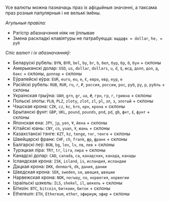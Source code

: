 ﻿Усе валюты можна пазначаць праз іх афіцыйныя значэнні, а таксама праз розныя папулярныя і не вельмі імёны.

*Агульныя правіла:*
- Рэгістр абазначэння ніяк не ўплывае
- Змена раскладкі клавіятуры не патрабуецца: `вщддфк = dollar`, `he, = руб`

*Спіс валют і іх абазначэнняў:*
- Беларускі рубель:
`BYN`, `BYR`, `bel`, `by`, `br`, `b`, `бел`, `бур`, `бр`, `б`, `бун` + склоны
- Амерыканскі долар:
`USD`, `us`, `dollar`, `dollars`, `u`, `d`, `$`, `юсд`, `долл`, `дол`, `д`, `бакс` + склоны, `доллар` + склоны
- Еўрапейскі еўра:
`EUR`, `euro`, `eu`, `e`, `€`, `евро`, `евр`, `еур`, `е`
- Расійскі рубель:
`RUB`, `RUR`, `ru`, `r`, `₽`, `россия`, `россии`, `рос`, `руб`, `ру`, `р`, `рубль` + склоны
- Украінская грыўна:
`UAH`, `grn`, `gr`, `ua`, `₴`, `грн`, `гр`, `г`, `гривна` + склоны
- Польскі злоты:
`PLN`, `PLZ`, `zloty`, `zlot`, `zl`, `pl`, `зл`, `з`, `злотый` + склоны
- Чэшская крона:
`CZK`, `cz`, `kc`, `krn`, `крн`, `крона` + склоны
- Брытанскі фунт:
`GBP`, `UKL`, `pound`, `pounds`, `pnd`, `pd`, `gb`, `фнт`, `£`, `фунт` + склоны
- Японская ена:
`JPY`, `jp`, `yen`, `¥`, `йена` + склоны
- Кітайскі юань:
`CNY`, `cn`, `yuan`, `Ұ`, `юань` + склоны
- Казахстанскі тэнге:
`KZT`, `kz`, `tenge`, `тнг`, `тенге` + склоны
- Швейцарскі франк:
`CHF`, `ch`, `frank`, `фр`, `франк` + склоны
- Балгарскі леў:
`BGN`, `bg`, `lev`, `lv`, `лв`, `лев` + склоны
- Турэцкая ліра:
`TRY`, `tr`, `lira`, `лира` + склоны
- Канадскі долар:
`CAD`, `canada`, `ca`, `канадских`, `канада`, `канады`
- Ісландская крона:
`ISK`, `island`, `is`, `исландия`, `исландии`
- Дацкая крона: 
`DKK`, `denmark`, `dk`, `дания`, `дании`
- Шведская крона: 
`SEK`, `sweden`, `se`, `швеция`, `швеции`
- Нарвежская крона:
`NOK`, `norway`, `no`, `норвегия`, `норвегии`
- Ізраільскі шэкель:
`ILS`, `shekel`, `il`, `шекель` + склоны
- Біткоін:
`BTC`, `bitcoin`, `биткоин`, `биток` + склоны
- Ethereum:
`ETH`, `Ethereum`, `ether`, `эфириум`, `эфир` + склоны
